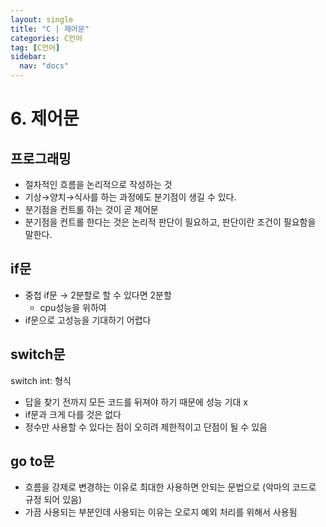 ```yaml
---
layout: single
title: "C | 제어문"
categories: C언어
tag: [C언어]
sidebar:
  nav: "docs"
---
```


# 6. 제어문

## 프로그래밍

- 절차적인 흐름을 논리적으로 작성하는 것
- 기상→양치→식사를 하는 과정에도 분기점이 생길 수 있다.
- 분기점을 컨트롤 하는 것이 곧 제어문
- 분기점을 컨트롤 한다는 것은 논리적 판단이 필요하고, 판단이란 조건이 필요함을 말한다.

## if문

- 중첩 if문 → 2분할로 할 수 있다면 2분할
    - cpu성능을 위하여
- if문으로 고성능을 기대하기 어렵다

## switch문

switch int: 형식

- 답을 찾기 전까지 모든 코드를 뒤져야 하기 때문에 성능 기대 x
- if문과 크게 다를 것은 없다
- 정수만 사용할 수 있다는 점이 오히려 제한적이고 단점이 될 수 있음

## go to문

- 흐름을 강제로 변경하는 이유로 최대한 사용하면 안되는 문법으로 (악마의 코드로 규정 되어 있음)
- 가끔 사용되는 부분인데 사용되는 이유는 오로지 예외 처리를 위해서 사용됨